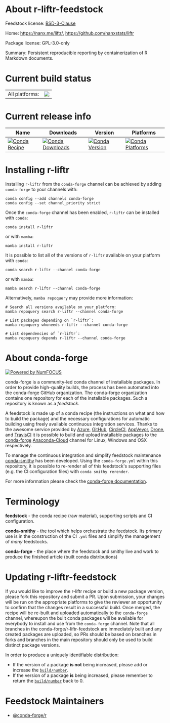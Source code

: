 About r-liftr-feedstock
=======================

Feedstock license: [BSD-3-Clause](https://github.com/conda-forge/r-liftr-feedstock/blob/main/LICENSE.txt)

Home: https://nanx.me/liftr/, https://github.com/nanxstats/liftr

Package license: GPL-3.0-only

Summary: Persistent reproducible reporting by containerization of R Markdown documents.

Current build status
====================


<table><tr><td>All platforms:</td>
    <td>
      <a href="https://dev.azure.com/conda-forge/feedstock-builds/_build/latest?definitionId=5417&branchName=main">
        <img src="https://dev.azure.com/conda-forge/feedstock-builds/_apis/build/status/r-liftr-feedstock?branchName=main">
      </a>
    </td>
  </tr>
</table>

Current release info
====================

| Name | Downloads | Version | Platforms |
| --- | --- | --- | --- |
| [![Conda Recipe](https://img.shields.io/badge/recipe-r--liftr-green.svg)](https://anaconda.org/conda-forge/r-liftr) | [![Conda Downloads](https://img.shields.io/conda/dn/conda-forge/r-liftr.svg)](https://anaconda.org/conda-forge/r-liftr) | [![Conda Version](https://img.shields.io/conda/vn/conda-forge/r-liftr.svg)](https://anaconda.org/conda-forge/r-liftr) | [![Conda Platforms](https://img.shields.io/conda/pn/conda-forge/r-liftr.svg)](https://anaconda.org/conda-forge/r-liftr) |

Installing r-liftr
==================

Installing `r-liftr` from the `conda-forge` channel can be achieved by adding `conda-forge` to your channels with:

```
conda config --add channels conda-forge
conda config --set channel_priority strict
```

Once the `conda-forge` channel has been enabled, `r-liftr` can be installed with `conda`:

```
conda install r-liftr
```

or with `mamba`:

```
mamba install r-liftr
```

It is possible to list all of the versions of `r-liftr` available on your platform with `conda`:

```
conda search r-liftr --channel conda-forge
```

or with `mamba`:

```
mamba search r-liftr --channel conda-forge
```

Alternatively, `mamba repoquery` may provide more information:

```
# Search all versions available on your platform:
mamba repoquery search r-liftr --channel conda-forge

# List packages depending on `r-liftr`:
mamba repoquery whoneeds r-liftr --channel conda-forge

# List dependencies of `r-liftr`:
mamba repoquery depends r-liftr --channel conda-forge
```


About conda-forge
=================

[![Powered by
NumFOCUS](https://img.shields.io/badge/powered%20by-NumFOCUS-orange.svg?style=flat&colorA=E1523D&colorB=007D8A)](https://numfocus.org)

conda-forge is a community-led conda channel of installable packages.
In order to provide high-quality builds, the process has been automated into the
conda-forge GitHub organization. The conda-forge organization contains one repository
for each of the installable packages. Such a repository is known as a *feedstock*.

A feedstock is made up of a conda recipe (the instructions on what and how to build
the package) and the necessary configurations for automatic building using freely
available continuous integration services. Thanks to the awesome service provided by
[Azure](https://azure.microsoft.com/en-us/services/devops/), [GitHub](https://github.com/),
[CircleCI](https://circleci.com/), [AppVeyor](https://www.appveyor.com/),
[Drone](https://cloud.drone.io/welcome), and [TravisCI](https://travis-ci.com/)
it is possible to build and upload installable packages to the
[conda-forge](https://anaconda.org/conda-forge) [Anaconda-Cloud](https://anaconda.org/)
channel for Linux, Windows and OSX respectively.

To manage the continuous integration and simplify feedstock maintenance
[conda-smithy](https://github.com/conda-forge/conda-smithy) has been developed.
Using the ``conda-forge.yml`` within this repository, it is possible to re-render all of
this feedstock's supporting files (e.g. the CI configuration files) with ``conda smithy rerender``.

For more information please check the [conda-forge documentation](https://conda-forge.org/docs/).

Terminology
===========

**feedstock** - the conda recipe (raw material), supporting scripts and CI configuration.

**conda-smithy** - the tool which helps orchestrate the feedstock.
                   Its primary use is in the construction of the CI ``.yml`` files
                   and simplify the management of *many* feedstocks.

**conda-forge** - the place where the feedstock and smithy live and work to
                  produce the finished article (built conda distributions)


Updating r-liftr-feedstock
==========================

If you would like to improve the r-liftr recipe or build a new
package version, please fork this repository and submit a PR. Upon submission,
your changes will be run on the appropriate platforms to give the reviewer an
opportunity to confirm that the changes result in a successful build. Once
merged, the recipe will be re-built and uploaded automatically to the
`conda-forge` channel, whereupon the built conda packages will be available for
everybody to install and use from the `conda-forge` channel.
Note that all branches in the conda-forge/r-liftr-feedstock are
immediately built and any created packages are uploaded, so PRs should be based
on branches in forks and branches in the main repository should only be used to
build distinct package versions.

In order to produce a uniquely identifiable distribution:
 * If the version of a package **is not** being increased, please add or increase
   the [``build/number``](https://docs.conda.io/projects/conda-build/en/latest/resources/define-metadata.html#build-number-and-string).
 * If the version of a package **is** being increased, please remember to return
   the [``build/number``](https://docs.conda.io/projects/conda-build/en/latest/resources/define-metadata.html#build-number-and-string)
   back to 0.

Feedstock Maintainers
=====================

* [@conda-forge/r](https://github.com/conda-forge/r/)

